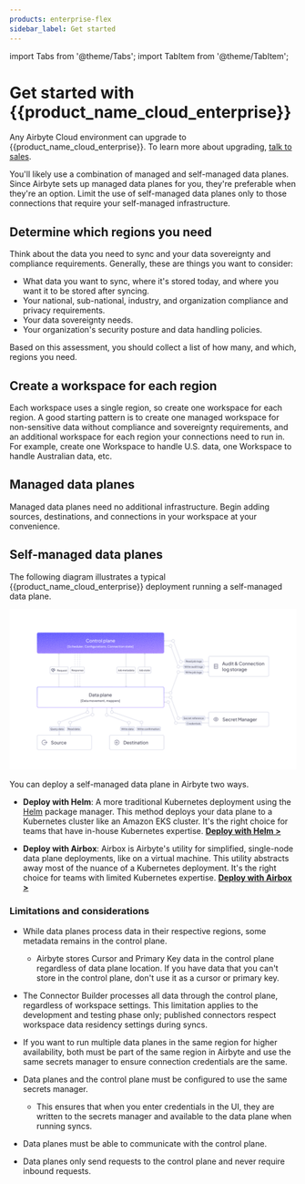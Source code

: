 ```yaml
---
products: enterprise-flex
sidebar_label: Get started
---
```


import Tabs from '@theme/Tabs';
import TabItem from '@theme/TabItem';

# Get started with {{product_name_cloud_enterprise}}

Any Airbyte Cloud environment can upgrade to {{product_name_cloud_enterprise}}. To learn more about upgrading, [talk to sales](https://airbyte.com/company/talk-to-sales).

You'll likely use a combination of managed and self-managed data planes. Since Airbyte sets up managed data planes for you, they're preferable when they're an option. Limit the use of self-managed data planes only to those connections that require your self-managed infrastructure.

## Determine which regions you need

Think about the data you need to sync and your data sovereignty and compliance requirements. Generally, these are things you want to consider:

- What data you want to sync, where it's stored today, and where you want it to be stored after syncing.
- Your national, sub-national, industry, and organization compliance and privacy requirements.
- Your data sovereignty needs.
- Your organization's security posture and data handling policies.

Based on this assessment, you should collect a list of how many, and which, regions you need.

## Create a workspace for each region

Each workspace uses a single region, so create one workspace for each region. A good starting pattern is to create one managed workspace for non-sensitive data without compliance and sovereignty requirements, and an additional workspace for each region your connections need to run in. For example, create one Workspace to handle U.S. data, one Workspace to handle Australian data, etc.

## Managed data planes

Managed data planes need no additional infrastructure. Begin adding sources, destinations, and connections in your workspace at your convenience.

## Self-managed data planes

The following diagram illustrates a typical {{product_name_cloud_enterprise}} deployment running a self-managed data plane.

![Airbyte {{product_name_cloud_enterprise}} Architecture Diagram](./img/enterprise-flex-architecture.png)

You can deploy a self-managed data plane in Airbyte two ways.

- **Deploy with Helm**: A more traditional Kubernetes deployment using the [Helm](https://helm.sh/) package manager. This method deploys your data plane to a Kubernetes cluster like an Amazon EKS cluster. It's the right choice for teams that have in-house Kubernetes expertise. [**Deploy with Helm >**](data-plane)

- **Deploy with Airbox**: Airbox is Airbyte's utility for simplified, single-node data plane deployments, like on a virtual machine. This utility abstracts away most of the nuance of a Kubernetes deployment. It's the right choice for teams with limited Kubernetes expertise. [**Deploy with Airbox >**](data-plane-util)

### Limitations and considerations

- While data planes process data in their respective regions, some metadata remains in the control plane.

    - Airbyte stores Cursor and Primary Key data in the control plane regardless of data plane location. If you have data that you can't store in the control plane, don't use it as a cursor or primary key.

- The Connector Builder processes all data through the control plane, regardless of workspace settings. This limitation applies to the development and testing phase only; published connectors respect workspace data residency settings during syncs.

- If you want to run multiple data planes in the same region for higher availability, both must be part of the same region in Airbyte and use the same secrets manager to ensure connection credentials are the same.

- Data planes and the control plane must be configured to use the same secrets manager.

    - This ensures that when you enter credentials in the UI, they are written to the secrets manager and available to the data plane when running syncs.

- Data planes must be able to communicate with the control plane.

- Data planes only send requests to the control plane and never require inbound requests.
